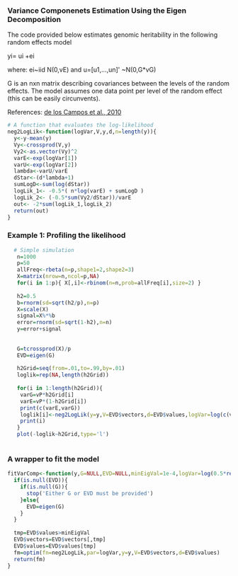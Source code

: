 ### Variance Componenets Estimation Using the Eigen Decomposition

The code provided below estimates genomic heritability in the following random effects model

   yi= ui +ei 
   
where: ei~iid N(0,vE)  and u=[u1,...,un]' ~N(0,G*vG)

G is an nxn matrix describing covariances between the levels of the random effects. The model assumes one data point per level of the random
effect (this can be easily circunvents).


References: [de los Campos et al., 2010]()

```R
# A function that evaluates the log-likelihood
neg2LogLik<-function(logVar,V,y,d,n=length(y)){
  y<-y-mean(y)
  Vy<-crossprod(V,y)
  Vy2<-as.vector(Vy)^2
  varE<-exp(logVar[1])
  varU<-exp(logVar[2])
  lambda<-varU/varE
  dStar<-(d*lambda+1)
  sumLogD<-sum(log(dStar))
  logLik_1<- -0.5*( n*log(varE) + sumLogD )
  logLik_2<- (-0.5*sum(Vy2/dStar))/varE
  out<- -2*sum(logLik_1,logLik_2)
  return(out)
}

```

### Example 1: Profiling the likelihood

```R
  # Simple simulation
   n=1000
   p=50
   allFreq<-rbeta(n=p,shape1=2,shape2=3)
   X=matrix(nrow=n,ncol=p,NA)
   for(i in 1:p){ X[,i]<-rbinom(n=n,prob=allFreq[i],size=2) }
   
   h2=0.5
   b=rnorm(sd=sqrt(h2/p),n=p)
   X=scale(X)
   signal=X%*%b
   error=rnorm(sd=sqrt(1-h2),n=n)
   y=error+signal
  
   
   G=tcrossprod(X)/p
   EVD=eigen(G)
  
   h2Grid=seq(from=.01,to=.99,by=.01)
   loglik=rep(NA,length(h2Grid))
  
   for(i in 1:length(h2Grid)){
    varG=vP*h2Grid[i]
    varE=vP*(1-h2Grid[i])
    print(c(varE,varG))
    loglik[i]<-neg2LogLik(y=y,V=EVD$vectors,d=EVD$values,logVar=log(c(varE,varG)))
    print(i)
   }
   plot(-loglik~h2Grid,type='l')
  
```
### A wrapper to fit the model

```R
fitVarComp<-function(y,G=NULL,EVD=NULL,minEigVal=1e-4,logVar=log(0.5*rep(var(y),2))){
  if(is.null(EVD)){
    if(is.null(G)){ 
      stop('Either G or EVD must be provided') 
    }else{
      EVD=eigen(G)
    }
  }
  
  tmp=EVD$values>minEigVal
  EVD$vectors=EVD$vectors[,tmp]
  EVD$values=EVD$values[tmp]
  fm=optim(fn=neg2LogLik,par=logVar,y=y,V=EVD$vectors,d=EVD$values)
  return(fm)
}

```
